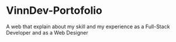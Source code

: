 # VinnDev-Portofolio
A web that explain about my skill and my experience as a Full-Stack Developer and as a Web Designer
